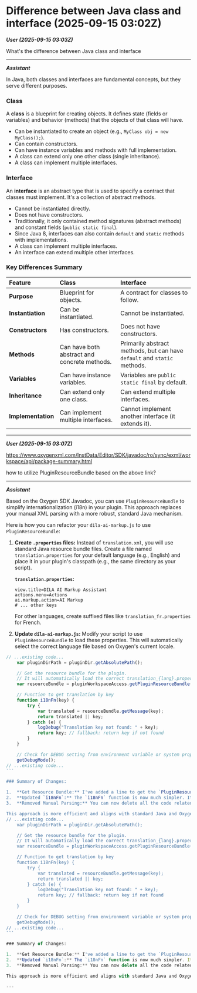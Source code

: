 <!-- Generated by SpecStory -->

# Difference between Java class and interface (2025-09-15 03:02Z)

_**User (2025-09-15 03:03Z)**_

What's the difference between Java class and interface

---

_**Assistant**_

In Java, both classes and interfaces are fundamental concepts, but they serve different purposes.

### Class
A **class** is a blueprint for creating objects. It defines state (fields or variables) and behavior (methods) that the objects of that class will have.

*   Can be instantiated to create an object (e.g., `MyClass obj = new MyClass();`).
*   Can contain constructors.
*   Can have instance variables and methods with full implementation.
*   A class can extend only one other class (single inheritance).
*   A class can implement multiple interfaces.

### Interface
An **interface** is an abstract type that is used to specify a contract that classes must implement. It's a collection of abstract methods.

*   Cannot be instantiated directly.
*   Does not have constructors.
*   Traditionally, it only contained method signatures (abstract methods) and constant fields (`public static final`).
*   Since Java 8, interfaces can also contain `default` and `static` methods with implementations.
*   A class can implement multiple interfaces.
*   An interface can extend multiple other interfaces.

### Key Differences Summary

| Feature | Class | Interface |
| :--- | :--- | :--- |
| **Purpose** | Blueprint for objects. | A contract for classes to follow. |
| **Instantiation** | Can be instantiated. | Cannot be instantiated. |
| **Constructors** | Has constructors. | Does not have constructors. |
| **Methods** | Can have both abstract and concrete methods. | Primarily abstract methods, but can have `default` and `static` methods. |
| **Variables** | Can have instance variables. | Variables are `public static final` by default. |
| **Inheritance** | Can extend only one class. | Can extend multiple interfaces. |
| **Implementation**| Can implement multiple interfaces. | Cannot implement another interface (it extends it). |

---

_**User (2025-09-15 03:07Z)**_

https://www.oxygenxml.com/InstData/Editor/SDK/javadoc/ro/sync/exml/workspace/api/package-summary.html

how to utilize PluginResourceBundle based on the above link?

---

_**Assistant**_

Based on the Oxygen SDK Javadoc, you can use `PluginResourceBundle` to simplify internationalization (i18n) in your plugin. This approach replaces your manual XML parsing with a more robust, standard Java mechanism.

Here is how you can refactor your `dila-ai-markup.js` to use `PluginResourceBundle`:

1.  **Create `.properties` files:** Instead of `translation.xml`, you will use standard Java resource bundle files. Create a file named `translation.properties` for your default language (e.g., English) and place it in your plugin's classpath (e.g., the same directory as your script).

    **`translation.properties`:**
    ```properties
    view.title=DILA AI Markup Assistant
    actions.menu=Actions
    ai.markup.action=AI Markup
    # ... other keys
    ```

    For other languages, create suffixed files like `translation_fr.properties` for French.

2.  **Update `dila-ai-markup.js`:** Modify your script to use `PluginResourceBundle` to load these properties. This will automatically select the correct language file based on Oxygen's current locale.

````javascript
// ...existing code...
    var pluginDirPath = pluginDir.getAbsolutePath();

    // Get the resource bundle for the plugin.
    // It will automatically load the correct translation_{lang}.properties file.
    var resourceBundle = pluginWorkspaceAccess.getPluginResourceBundle("com.dila.ai.markup");

    // Function to get translation by key
    function i18nFn(key) {
        try {
            var translated = resourceBundle.getMessage(key);
            return translated || key;
        } catch (e) {
            logDebug("Translation key not found: " + key);
            return key; // fallback: return key if not found
        }
    }

    // Check for DEBUG setting from environment variable or system property
    getDebugMode();
// ...existing code...
```

### Summary of Changes:

1.  **Get Resource Bundle:** I've added a line to get the `PluginResourceBundle` using `pluginWorkspaceAccess.getPluginResourceBundle("com.dila.ai.markup")`. You should use your actual plugin ID.
2.  **Updated `i18nFn`:** The `i18nFn` function is now much simpler. It calls `resourceBundle.getMessage(key)` to get the translated string. This handles the logic of finding the right language file and the specific key.
3.  **Removed Manual Parsing:** You can now delete all the code related to manually finding, loading, and parsing `translation.xml` with `DocumentBuilderFactory`.

This approach is more efficient and aligns with standard Java and Oxygen plugin development practices.// filepath: c:\Project\OCR2Markup\Models\Gemini2.5\dilaAIMarkupPlugin\dila-ai-markup.js
// ...existing code...
    var pluginDirPath = pluginDir.getAbsolutePath();

    // Get the resource bundle for the plugin.
    // It will automatically load the correct translation_{lang}.properties file.
    var resourceBundle = pluginWorkspaceAccess.getPluginResourceBundle("com.dila.ai.markup");

    // Function to get translation by key
    function i18nFn(key) {
        try {
            var translated = resourceBundle.getMessage(key);
            return translated || key;
        } catch (e) {
            logDebug("Translation key not found: " + key);
            return key; // fallback: return key if not found
        }
    }

    // Check for DEBUG setting from environment variable or system property
    getDebugMode();
// ...existing code...
```

### Summary of Changes:

1.  **Get Resource Bundle:** I've added a line to get the `PluginResourceBundle` using `pluginWorkspaceAccess.getPluginResourceBundle("com.dila.ai.markup")`. You should use your actual plugin ID.
2.  **Updated `i18nFn`:** The `i18nFn` function is now much simpler. It calls `resourceBundle.getMessage(key)` to get the translated string. This handles the logic of finding the right language file and the specific key.
3.  **Removed Manual Parsing:** You can now delete all the code related to manually finding, loading, and parsing `translation.xml` with `DocumentBuilderFactory`.

This approach is more efficient and aligns with standard Java and Oxygen plugin development practices.

---

